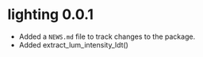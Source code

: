 # lighting 0.0.1

* Added a `NEWS.md` file to track changes to the package.
* Added extract_lum_intensity_ldt()
